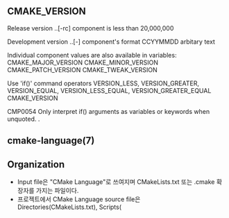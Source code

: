 ## CMAKE_VERSION

Release version
<major>.<minor>.<patch>[-rc<n>] 
<path> component is less than 20,000,000

Development version
<major>.<minor>.<date>[-<id>]
<date> component's format CCYYMMDD 
<id> arbitary text

Individual component values are also available in variables:
CMAKE_MAJOR_VERSION
CMAKE_MINOR_VERSION
CMAKE_PATCH_VERSION
CMAKE_TWEAK_VERSION

Use 'if()' command 
operators VERSION_LESS, VERSION_GREATER, VERSION_EQUAL, VERSION_LESS_EQUAL, VERSION_GREATER_EQUAL
CMAKE_VERSION

CMP0054 
Only interpret if() arguments as variables or keywords when unquoted.
<module>.
## cmake-language(7)

## Organization  
- Input file은 "CMake Language"로 쓰여지며 CMakeLists.txt 또는 .cmake 확장자를 가지는 파일이다.
- 프로젝트에서 CMake Language source file은  
Directories(CMakeLists.txt), Scripts(<script>.cmake), Modules(\<module\>.cmake)을 구성하게 된다. 

### Directories  
- CMake가 project source tree를 처리할 때, entry point는 최상위 소스 디렉토리에 있는 CMakeLists.txt이다.
- 이 파일은 entire build specification을 포함하거나  
빌드에 subdirectories를 추가하기 위해 add_subdirectory() command를 사용한다.
- command로 추가된 각 subdirectory는 그 directory의 entry point로 CMakeLists.txt파일을 포함해야 한다.
- CMakeLists.txt 파일이 수행된 각 source directory에 대하여  
CMake는 대응하는 directory를 build tree에 생성하여 기본 작업 디렉토리 및 출력 디렉토리로 역할을 하도록 한다.

### Scripts
- 각 <script>.cmake 소스 파일은 -P 옵션을 가지는 cmake(1) command-line tool을 통하여 수행된다.
- Script mode는 주어진 CMake Language source file의 commands를 단순히 수행하며  
build system을 생성하지 않는다.  
- CMake commands는 build targets나 actions를 정의하도록 허용하지 않는다. 

### Modules 
- Directories나 Scripts안의 CMake Language code는  
포함된 context의 scope에 있는 <module>.cmake 을 로드하기 위하여  
include() command를 사용한다.
- cmake-modules(7) 메뉴얼 페이지 참조  
CMake 배포본에 포함된 modules에 대한 문서  
- Project의 source tree는 자체 module들을 제공하며 CMAKE_MODULE_PATH 변수에 해당 위치를 지정한다. 

## Syntax  

### Encoding  
- CMake Language source file은 모든 지원 플랫폼에 대한 이식성의 극대화를 위하여 7-bit ASCII text로 작성된다.  
- Newlines은 \n 이나 \r\n 으로 encoding 되지만 input files이 읽히자마자 \n으로 변환하게 된다.  
이 구현은 8-bit clean이므로 소스 파일은 시스템 API가 지원되는 플랫폼에서 UTF-8로 encoding될 수 있다.
- 추가로 CMake 3.2와 그 상위 버전은 Windows에서 UTF-8로 encoding된 소스 파일을 지원한다.  
(System APIs를 호출하기 위해서 UTF-16을 사용)
- 또한 CMake 3.0과 그 상위 버전은 소스파일상의 leading UTF-8 Byte-Order Mark를 지원한다.  
(BOM이 파일의 앞에 위치한 경우)

### Source Files  
- CMake Language source file은 newlines와 선택적으로 spaces와 Comments로 구분되는  
0 개 이상의 Command Invocations로 구성된다.
- Command Arguments나 Bracket Comment 안에 있지 않은 소스 파일 라인은 Line Comment로 끝날 수 있다는 점에 유의하라.  
(Line Comment는 Command Arguments나 Bracket Comment 안에서는 적용되지 않는다.) 

### Command Invocations 
- Command invocation은 이름뒤에 괄호로 묶인 인수들이 공백으로 구분되어 오는 형식이다. 
- For example
```
add_executable(hello world.c)
```
- Command 이름은 case-insensitive 하다.
- Arguments에서 중첩된 unquoted parentheses는 균형을 맞춰야 한다.
- 각 ( 나 )은 command invocation에 unquoted argument 리터럴로 주어진다.  
이것은 if() command 호출시 conditions를 묶는데 사용된다. 
```
if(FALSE AND (FALSE OR TRUE)) # evaluates to FALSE
```
- Note  
CMake version이 3.0 이전이면 command name identifiers는 최소 2개 문자를 요구함.  
2.8.12 이전이면 Unquoted Argument나 Quoted Argument 뒤에 바로 Quoted Argument가  
공백구분자 없이 오는 것을 허용한다.  
호환을 위하여 2.8.12 이상에서 이런 코드를 허용하지만 경고가 발생한다.

### Command Arguments  
- Command Invocation은 3가지 타입의 arguments가 있다.

#### Bracket Argument  
- Lua의 long bracket syntax 에서 영감을 받은 bracket argument는  
content를 동일 길이의 opening 과 closing bracket으로 감싼다. 
- Opening bracket은 [ 다음에 0 이상의 = 다음에 [ 가 온다.
- 대응되는 closing bracket은 ] 다음에 동일한 수의 = 다음에 ]로 작성된다.
- Brackets는 중첩되지 않는다.
- Opening과 closing brackets에 대하여 유일한 길이를 항상 선택할 수 있어  
다른 길이의 closing brackets를 포함할 수 있다.   
(여는 대괄호와 닫는 대괄호의 길이를 서로 다르게 할 수 있다.)
- Bracekt argument content는 opening과 closing bracket사이에 모두 text로 구성된다.  
단, opening bracket 다음에 바로 오는 newline은 무시된다.
- 내용이 포함된 부분 예를 들어 Excape Sequences나 Variable References 등은 evaluation이 수행되지 않는다. 
- Bracket argument는 항상 command invocation에 정확히 하나의 argument로 제공된다.
```
message([=[
This is the first line in a bracket argument with bracket length 1.
No \-escape sequences or ${variable} references are evaluated.
This is always one argument even though it contains a ; character.
The text does not end on a closing bracket of length 0 like ]].
It does end in a closing bracket of length 1.
]=])
```
- 3.0 이전 버전은 bracket arguments를 지원하지 않는다.  
Opening bracket을 Unquoted Argument의 시작점으로 해석한다.

#### Quoted Argument 
- Quoted argument는 opening과 closing double-quote 문자 사이에 content를 포함한다.
- Escape Sequences 와 Variable Reference는 evaluation 된다.
- 항상 정확히 하나의 arguemnt로 command invocation에 제공된다.
```
message("This is a quoted argument containing multiple lines.
This is always one argument even though it contains a ; character.
Both \\-escape sequences and ${variable} references are evaluated.
The text does not end on an escaped double-quote like \".
It does end in an unescaped double quote.
")
```
- 홀수개의 backslashes에서 행의 마지막 \는 line continuation으로 처리되며  
바로 따라오는 newline character와 함께 무시된다.
```
message("\
This is the first line of a quoted argument. \
In fact it is the only line but since it is long \
the source code uses line continuation.\
")
```  
- 3.0 이전 버전은 \ 의 continuation을 지원하지 않는다.  
끝에 홀수 개의 \ characters가 있는 라인을 포함하는 quoted arguments에 대해  
erroe를 리포팅한다.

### Unquoted Argument 
- Unquoted Argument는 quoting syntax에 포함되지 않는다.
- backslash로 escaping될 때를 제외하고 whitespace, (, ), #, ", \ 를 포함하지 않는다.
- Unquoted argument content는 허용되거나 escaped된 문자들로된 연속적인 블록의 모든 텍스트로 구성된다.
- Escape Sequences와 Variable References는 evaluated된다.
- 결과값은 Lists가 elements로 분할되는 방법과 동일하게 분할된다.  
각 non-empty element는 command invocation에 argument로 제공된다.  
따라서 unquoted argument는 command invocation에 0개 이상의 arguments를 제공한다.
- Example
```
foreach(arg
    NoSpace
    Escaped\ Space
    This;Divides;Into;File;Arguments
    Escaped\;Semicolon
    )
  message("${arg}")
endforeach()
```
- Note  
Legacy CMake code 지원을 위해서는 unquoted argument는 
double-quoted strings("....", possible enclosing horizontal whitespace) 와  
make-style variable reference($(MAKEVAR))를 포함한다.  
  
Unescaped double-quotes는 쌍이 맞아야하고 unquoted argument의 맨 앞에 나타나지 않아야 하며  
content의 한 부분으로 다뤄져야 한다.  
예를 들어, unquoted arguments -Da="b c", -Da=$(v)와 a" "b"c"d는 각각 문자 그대로 해석된다.   
대신 "-Da=\"bc\"", "-Da=$(v)"와 "a\ \"b\"c\"d" 로 각각 쓸 수 있다.   
   
Make-style references는 문자 그대로 content의 일부로 다뤄지며 variable expansion을 하지 않는다.  
이들은 single argument의 일부로 처리된다. (구분된 $, (, MAKEVAR, ) arguments 보다는)  
  
위의 "unquoted_legacy" 생성규칙은 이런 argument를 나타낸다.  
우리는 legacy unquoted arguments를 새로운 코드에 쓰는걸 권장하지 않는다.  
대신 content를 표현하는데 Quoted Argument 나 Bracket Argument를 사용하라. 

### Escape Sequences 
- Escape Sequence는 \ 다음에 하나의 문자가 나온다.  
\ 다음에 non-alphanumeric 문자가 오면 구문으로 해석하지 않고 리터럴 문자로 엔코딩한다.
- \t, \r, \n 은 tab, carriage return, newline 문자를 엔코딩한다.
- Variable References 외부에 있는 \\; 는 자체적으로 엔코딩하지만  
Unquoted Argument에서 argument value를 분할하지 않고 ;를 엔코딩하는데 사용된다. 
- Variable References 내부에 있는 \\; 는 리터럴 ; 문자를 엔코딩한다. 

### Variable References  
- Variable reference 는 ${<variable>} 형식을 갖고 있으며
Quoted Argument 나 Unquoted Argument 내에서 evaluation된다.
- Variable reference 는 특정 variable 이나 cache entry 의 value로 대체된다.  
또는 둘 다 설정되어 있지 않으면 empty string으로 대체된다.
- Variable reference는 중첩될 수 있고 내부에서 외부 순서로 evaluation 될 수 있다.  
e.g. ${outer_${inner_variable}_variable}
- Literal variable reference 는 alphanumeric 문자와 /_.+-, 와 Escape Sequences 로 구성된다.  
*리터럴 변수 참조는 변수의 값을 사용하지 않고 변수 그대로를 문자열로 사용하는 것을 말한다.*
- 중첩된(Nested) references는 어떤 이름의 변수에 대한 evaluation에도 사용될 수 있다.
- Variables section 에 variable name과 어떻게 value가 설정되는지에 대하여 문서화되어 있다.
- Environment variable reference는 $ENV{<variable>} 형식을 가진다.
- Cache variable reference는 $CACHE{<variable>} 형식을 가지며
설정된 cache entry의 값으로 대체된다. (이 때 동일 이름의 일반 변수에 대한 체크를 하지 않는다.)
cache entry에 없다면 empty stirng으로 대체된다.
- if() command는 ${variable>} 대신 <variable> 단축폼으로 variable references를   
허용하는 특별한 조건 구문을 가진다.  
그러나 environment variables는 항상 $ENV{<variable>}와 같이 참조되어야 한다.

### Comments  
- comment는 # 문자로 시작한다.  
\# 문자는 Bracket Argument, Quoted Argument 안에 있지 않거나  
Unquoted Argument의 일부로 \로 escape 되지 않아야 한다. 
- Bracket Commnet와 Line Comment 가 있다.

#### Bracket Comment  
- bracket_open이 바로 뒤따르는 #은 bracket으로 둘러쌓인 전체로 구성된 bracket commnet를 형성한다.
- Example
```
#[[This is a bracket comment.
It runs until the close bracket.]]
message("First Argument\n" #[[Barcket Comment]] "SecondArgument")
```
- 3.0 이전 버전은 bracket comments를 지원하지 않는다.  
openning #을 Line Comment로 해석한다.

#### Line Comment 
- bracket_open이 바로 연결되지 않은 # 은 라인의 끝까지 적용되는 line comment를 형성한다.
- Example
``` 
# This is a line comment.
message("First Argument\n" # This is a line comment :)
        "Second Argument") # This is a line comment.
```

### Control Structures 

#### Conditional Blocks  
- if()/elseif()/else()/endif() commands 는 조건에 따라 실행될 코드 블록을 구분짓는다.

#### Loops  
- foreach()/endforeach(), while()/endwhile() commands는 loop안에서 실행될 코드 블록을 구분짓는다.
- blocks 안에서 break() command 는 loop 를 끝내는데 사용된다.  
반면 continue() command는 다음 iteration을 즉시 시작하는데 사용된다.

#### Command Definitions  
- macro()/endmacro(), function()/endfunction() commands는 이후 command로 호출하기 위해  
기록될 code block을 구분짓는다.

### Variables  
- 비록 일부 command는 이 값을 다른 타입으로 해석하지만 value는 항상 string 타입이다.
- set(), unset() command는 변수를 명시적으로 set, unset 한다.  
다른 commands도 변수를 변경하는 semantics를 가진다.
- 변수명은 case-sensitive하며 거의 모든 텍스트로 구성된다.  
하지만 alphanumeric 문자, _, - 를 권장한다.
- 변수는 dynamic scope를 가진다.  
각 변수 "set" "unset"은 현재 scope에서의 바인딩을 생성한다.  
Block Scope  
block() command는 variable binding에 대한 새로운 scope를 생성한다.  

Function Scope  
function() command으로 생성된 Command Definitions은 commands를 생성하며
호출되면 새로운 variable binding scope에서 저장된 commands를 진행한다.  
Variable "set" or "unset"은 이 scope에서 bind하며 
현재의 function과 그 안에서 중첩 호출에 대하여 visible하지만 
함수가 리턴된 후에는 그렇지 않다. 

Directory Scope  
source tree안의 각 Directory는 각각의 고유 variable bindings를 가진다.  
어느 directory에 대하여 CMakeLists.txt 파일을 진행하기 전에 
CMake는 parent directory에 현재 정의된 모든 variable bindings를 (무엇이든)
새로운 directory scope를 초기화하기 위해 복사한다.  
cmake -P로 진행될 때 CMake Scripts는 하나의 "directory" scope에서 bind 한다.  
function call 안에 있지 않은 변수 "set" or "unset"은 현재 directory scope에 바인드한다. 

Persistent Cache  
CMake는 별도의 "cache" variables 또는 "cache entries" set 을 저장한다.  
이 값들은 project build tree 안에서 multiple runs를 해도 유지된다.  
Cache entries는 고립된 명시적 요청(set(), unset() command의 CACHE option과 같은)에 
의해서만 수정되는 binding scope를 가진다.

- Variable References를 evaluation할 때 CMake는 
만일 있다면 function call stack에서 binding을 찾고 없다면 현재 directory scope에서 찾는다. 
"set" binding이 발견되면 그 값을 사용한다.  
"unset" binding이 발견되거나 binding이 없으면 cache entry를 검색한다.  
만약 cache entry가 발견되면 그 값을 사용한다. 
그 외의 경우에는 empty string으로 evaluation된다.  
$CACHE{VAR} 문법은 direct cache entry 검색시 사용된다.  
- Note  
다음 identifier는 예약되어 있다. 
begin with CMAKE_ (upper-, lower- or mixed-case),  
beign with _CMAKE_ (upper-, lower- or mixed-case),  
begin with _ followed by the name of any CMake Command

### Environment Variables  
일반 변수와 같으며 다음과 같은 차이가 있다.  
Scope 
Global scope를 가진다. 
절대로 cached되지 않는다.  

References  
Variable References 는 $ENV{<variable>} 형식을 가진다. (ENV operator 사용)  

Initialization  
CMake environment variables의 initial values 는 calling process이다.  
values는 set(), unset() command를 사용하여 변경할 수 있다.  
이 commands는 동작중인 CMake process에만 영향을 미친다. (not system environment at large)  
변경된 값은 호출한 프로세스에 다시 쓰여지지 않으며 후속 빌드나 테스트 프로세스에 보여지지 않는다.  

cmake -E env command-line tool은 변경된 environment에서 command를 실행시킨다.  

Inspection  
cmake -E environment command-line tool은 모든 current environment variables를 표시한다.  

cmake-env-variables(7) 메뉴얼은 CMake에서 특별한 의미를 가지는 environment variables를 정리했다. 

### Lists  
- CMake의 모든 값은 string으로 저장되더라도 특정 문맥에서 list로 처리된다. (Unquoted Argument에 대한 evaluation 시)
- string은 ; 문자를 기준으로 list elements로 분할된다. 
(수가 맞지 않는 [와 ] 뒤에 오거나 바로 앞에 \가 오지 않는 경우)  
\;는 값을 분리하지 않고 결과 엘리먼트에 ;로 대체된다.
- list는 ;를 구분자로 element를 합친 string으로 표시된다.  
- Example set() command 가 multiple values를 destination variabe에 list로 저장
```
set(srcs a.c b.c c.c) # sets "srcs" to "a.c;b.c;c.c" 
```
- Lists는 소스파일 목록과 같이 간단한 사용목적으로 설계되었고 복잡한 데이터 처리 작업에 사용해서는 안된다.
- list를 만드는 대부분의 command는 list elements에 ;문자를 escape하지 않으므로 
중첩된 lists를 평평하게 만든다. 
```
set(x a "b;c") # sets "x" to "a;b;c", not "a;b\;c"
```
- 일반적으로 list는 ;문자를 포함한 element를 지원하지 않는다.  
문제를 회피하기 위해 다음 조언을 고려하라.  

- 많은 CMake commands, variables, properties의 interface는 semicolon-separated list를 받아들인다.  
직접적인 지원이나 semicolon을 encoding하거나 escaping하는 방법을 문서화하지 않았다면 
semicolons을 포함한 element가 있는 list를 넘기는 것을 회피하라. 

- list를 만들 때 elements 내에 ;를 사용할 수 없다면 사용되지 않는 자리표시자로 대체하라. 
예를 들어 다음 코드는 ; 문자 대신 |를 사용한다.  
```
set(mylist a "b|c")
foreach(entry IN LISTS mylist)
  string(REPLACE "|" ";" entry "${entry}")
  # use "${entry}" normally
endforeach()
```
- ExternalProject module의 LIST_SEPARATOR option은 이러한 접근을 사용한 인터페이스 빌드의 예이다. 
- generator expressions의 list에서 $<SEMICOLON> generator expression을 사용하라 
- Command call에서 가능하면 Quoted Argument 구문을 사용하라.  
called command는 semicolon이 보존된 argument의 content를 받게 될 것이다.  
Unquoted Argument는 semicolons으로 split될 것이다.
- function() 실행부에서는 ARGV, ARGN을 회피하라. 
이들은 구분되는 값 안에 있는 semicolons와 값을 구분하는 semicolons을 구분하지 않는다.  
대신 named positional arguments와 ARGC, ARGV# 변수를 사용하라.  
cmake_parse_arguments()를 arguments를 parse하기 위해 사용할 때는 
ARGV# 변수를 사용하는 PARSE_ARGV signature를 우선시하라.
- 이 접근은 macro() 수행부에는 적용되지 않는다. 
왜냐하면 arguments에 대하여 real variable이 아니라 placeholder를 사용하여 reference하기 때문이다. 







































































